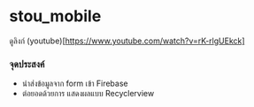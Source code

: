 # stou_mobile
ดูลิงก์ (youtube)[https://www.youtube.com/watch?v=rK-rlgUEkck]
### จุดประสงค์

* นำส่งข้อมูลจาก form เข้า Firebase
* ต่อยอดด้วยการ แสดงผลแบบ Recyclerview
 

